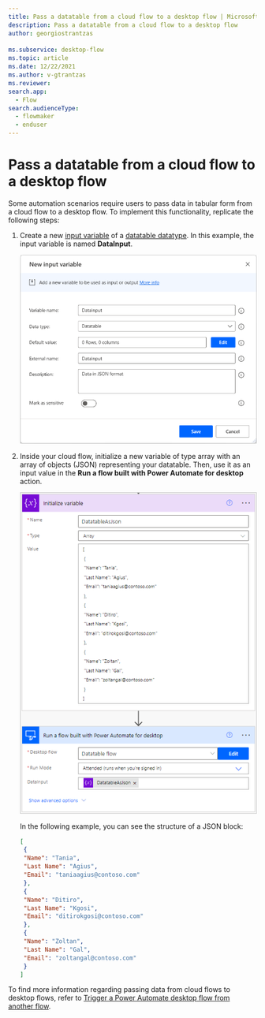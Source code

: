```yaml
---
title: Pass a datatable from a cloud flow to a desktop flow | Microsoft Docs
description: Pass a datatable from a cloud flow to a desktop flow
author: georgiostrantzas

ms.subservice: desktop-flow
ms.topic: article
ms.date: 12/22/2021
ms.author: v-gtrantzas
ms.reviewer:
search.app: 
  - Flow
search.audienceType: 
  - flowmaker
  - enduser
---
```


# Pass a datatable from a cloud flow to a desktop flow

Some automation scenarios require users to pass data in tabular form from a cloud flow to a desktop flow. To implement this functionality, replicate the following steps:

1. Create a new [input variable](../manage-variables.md#create-an-input-variable) of a [datatable datatype](../variable-data-types.md#datatable). In this example, the input variable is named **DataInput**.

    ![Screenshot of the Add a new input variable dialog.](media/passing-datatable/creating-new-input-variable.png)

1. Inside your cloud flow, initialize a new variable of type array with an array of objects (JSON) representing your datatable. Then, use it as an input value in the **Run a flow built with Power Automate for desktop** action.

    ![Screenshot of the created cloud flow that passes the datatable in a JSON format.](media/passing-datatable/cloud-flow-pass-datatable.png)


      In the following example, you can see the structure of a JSON block:

    ``` JSON
    [
     {
     "Name": "Tania",
     "Last Name": "Agius",
     "Email": "taniaagius@contoso.com"
     },
     {
     "Name": "Ditiro",
     "Last Name": "Kgosi",
     "Email": "ditirokgosi@contoso.com"
     },
     {
     "Name": "Zoltan",
     "Last Name": "Gal",
     "Email": "zoltangal@contoso.com"
     }
    ]
    ```
To find more information regarding passing data from cloud flows to desktop flows, refer to [Trigger a Power Automate desktop flow from another flow](../link-pad-flow-portal.md).
